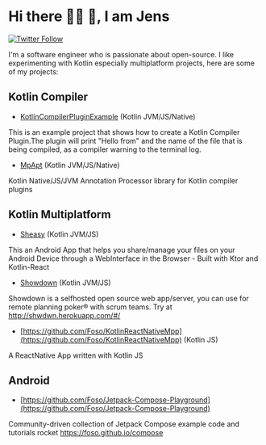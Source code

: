 # Hi there  🙋‍♂️ 🙋‍, I am Jens


<a href="https://twitter.com/jklingenberg_"><img alt="Twitter Follow" src="https://img.shields.io/twitter/follow/jklingenberg_?style=for-the-badge&color=09f&labelColor=black&logo=twitter&label=@jklingenberg_"></a>
</p>

I'm a software engineer who is passionate about open-source. I like experimenting with Kotlin especially multiplatform projects, here are some of my projects:

## Kotlin Compiler
* [KotlinCompilerPluginExample](https://github.com/Foso/KotlinCompilerPluginExample) (Kotlin JVM/JS/Native)

This is an example project that shows how to create a Kotlin Compiler Plugin.The plugin will print "Hello from" and the name of the file that is being compiled, as a compiler warning to the terminal log. 

* [MpApt](https://github.com/Foso/MpApt) (Kotlin JVM/JS/Native)

Kotlin Native/JS/JVM Annotation Processor library for Kotlin compiler plugins 

## Kotlin Multiplatform 

* [Sheasy](https://github.com/Foso/Sheasy) (Kotlin JVM/JS)

This an Android App that helps you share/manage your files on your Android Device through a WebInterface in the Browser - Built with Ktor and Kotlin-React 

* [Showdown](https://github.com/Foso/Showdown) (Kotlin JVM/JS)

 Showdown is a selfhosted open source web app/server, you can use for remote planning poker® with scrum teams. Try at http://shwdwn.herokuapp.com/#/ 
 
 * [https://github.com/Foso/KotlinReactNativeMpp](https://github.com/Foso/KotlinReactNativeMpp) (Kotlin JS)
 
  A ReactNative App written with Kotlin JS 
  
## Android

* [https://github.com/Foso/Jetpack-Compose-Playground](https://github.com/Foso/Jetpack-Compose-Playground) 

 Community-driven collection of Jetpack Compose example code and tutorials rocket https://foso.github.io/compose 
 
